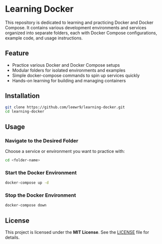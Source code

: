 # Learning Docker

This repository is dedicated to learning and practicing Docker and Docker Compose.
It contains various development environments and services organized into separate folders, each with Docker Compose configurations, example code, and usage instructions.

## Feature

- Practice various Docker and Docker Compose setups
- Modular folders for isolated environments and examples
- Simple docker-compose commands to spin up services quickly
- Hands-on learning for building and managing containers

## Installation

```bash
git clone https://github.com/leewr9/learning-docker.git
cd learning-docker
```

## Usage

### Navigate to the Desired Folder

Choose a service or environment you want to practice with:

```bash
cd <folder-name>
```

### Start the Docker Environment

```bash
docker-compose up -d
```

### Stop the Docker Environment

```bash
docker-compose down
```

## License

This project is licensed under the **MIT License**. See the [LICENSE](LICENSE) file for details.
